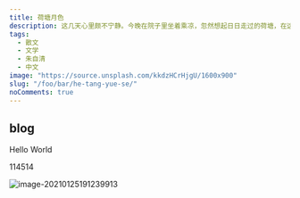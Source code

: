 ```yaml
---
title: 荷塘月色
description: 这几天心里颇不宁静。今晚在院子里坐着乘凉，忽然想起日日走过的荷塘，在这满月的光里，总该另有一番样子吧。月亮渐渐地升高了，墙外马路上孩子们的欢笑，已经听不见了；妻在屋里拍着闰儿，迷迷糊糊地哼着眠歌。我悄悄地披了大衫，带上门出去。
tags:
  - 散文
  - 文学
  - 朱自清
  - 中文
image: "https://source.unsplash.com/kkdzHCrHjgU/1600x900"
slug: "/foo/bar/he-tang-yue-se/"
noComments: true
---
```


## blog

Hello World

114514

![image-20210125191239913](C:\Users\张嘉赓\AppData\Roaming\Typora\typora-user-images\image-20210125191239913.png)